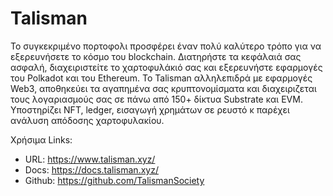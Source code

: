 # Talisman

 Το συγκεκριμένο πορτοφολι προσφέρει έναν πολύ καλύτερο τρόπο για να εξερευνήσετε το κόσμο του blockchain. Διατηρήστε τα κεφάλαιά σας ασφαλή, διαχειριστείτε το χαρτοφυλάκιό σας και εξερευνήστε εφαρμογές του Polkadot και του Ethereum. Το Talisman αλληλεπιδρά με εφαρμογές Web3, αποθηκεύει τα αγαπημένα σας κρυπτονομίσματα και διαχειριζεται τους λογαριασμούς σας σε πάνω από 150+ δίκτυα Substrate και EVM. Υποστηρίζει NFT, ledger, εισαγωγή χρημάτων σε ρευστό κ παρέχει ανάλυση απόδοσης χαρτοφυλακίου.

Χρήσιμα Links:
- URL: https://www.talisman.xyz/
- Docs: https://docs.talisman.xyz/
- Github: https://github.com/TalismanSociety